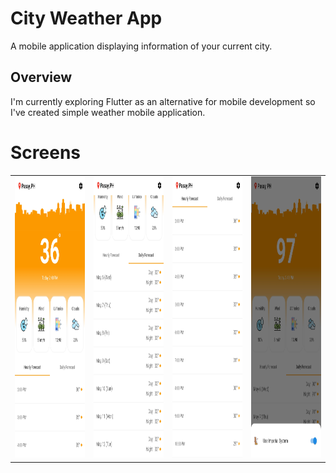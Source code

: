 # City Weather App

A mobile application displaying information of your current city.

## Overview

I'm currently exploring Flutter as an alternative for mobile development so I've created simple weather mobile application.

# Screens

<table>
    <tr>
        <td>
            <img width="250px" height="450px" src="https://github.com/amonoyflow/city_weather/blob/master/assets/markdown/home.png">
        </td>
        <td>
            <img width="250px" height="450px" src="https://github.com/amonoyflow/city_weather/blob/master/assets/markdown/daily.png">
        </td>
        <td>
            <img width="250px" height="450px" src="https://github.com/amonoyflow/city_weather/blob/master/assets/markdown/hourly.png">
        </td>
        <td>
            <img width="250px" height="450px" src="https://github.com/amonoyflow/city_weather/blob/master/assets/markdown/settings.png">
        </td>
    </tr>
</table>